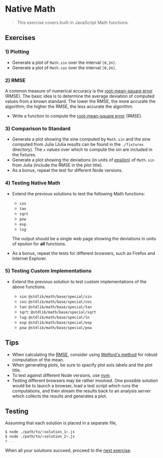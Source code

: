 # Native Math

> This exercise covers built-in JavaScript Math functions.

## Exercises

### 1) Plotting

-   Generate a plot of `Math.sin` over the interval `[0,2π]`.
-   Generate a plot of `Math.cos` over the interval `[0,2π]`.

### 2) RMSE

A common measure of numerical accuracy is the [root-mean-square error][rmse] (RMSE). The basic idea is to determine the average deviation of computed values from a known standard. The lower the RMSE, the more accurate the algorithm; the higher the RMSE, the less accurate the algorithm.

-   Write a function to compute the [root-mean-square error][rmse] (RMSE).

### 3) Comparison to Standard

-   Generate a plot showing the sine computed by `Math.sin` and the sine computed from Julia (Julia results can be found in the `./fixtures` directory). The `x` values over which to compute the sin are included in the fixtures.
-   Generate a plot showing the deviations (in units of [epsilon][@stdlib/math/base/utils/float64-epsilon-difference]) of `Math.sin` from Julia (include the RMSE in the plot title).
-   As a bonus, repeat the test for different Node versions.

### 4) Testing Native Math

-   Extend the previous solutions to test the following Math functions:

    -   `cos`
    -   `tan`
    -   `sqrt`
    -   `pow`
    -   `exp`
    -   `log`

    The output should be a single web page showing the deviations in units of epsilon for **all** functions.

-   As a bonus, repeat the tests for different browsers, such as Firefox and Internet Explorer.

### 5) Testing Custom Implementations

-   Extend the previous solution to test custom implementations of the above functions.

    -   `sin`: `@stdlib/math/base/special/sin`
    -   `cos`: `@stdlib/math/base/special/cos`
    -   `tan`: `@stdlib/math/base/special/tan`
    -   `sqrt`: `@stdlib/math/base/special/sqrt`
    -   `log`: `@stdlib/math/base/special/ln`
    -   `exp`: `@stdlib/math/base/special/exp`
    -   `pow`: `@stdlib/math/base/special/pow`

## Tips

-   When calculating the [RMSE][rmse], consider using [Welford's method][welfords-method] for robust computation of the mean.
-   When generating plots, be sure to specify plot axis labels and the plot title.
-   To test against different Node versions, use [nvm][nvm].
-   Testing different browsers may be rather involved. One possible solution would be to launch a browser, load a test script which runs the computations, and then stream the results back to an analysis server which collects the results and generates a plot.

## Testing

Assuming that each solution is placed in a separate file,

```bash
$ node ./path/to/<solution_1>.js
$ node ./path/to/<solution_2>.js
# ...
```

When all your solutions succeed, proceed to the [next exercise][next-exercise].

<section class="links">

[rmse]: https://en.wikipedia.org/wiki/Root-mean-square_deviation

[welfords-method]: https://en.wikipedia.org/wiki/Algorithms_for_calculating_variance#Online_algorithm

[nvm]: https://github.com/creationix/nvm

[@stdlib/math/base/utils/float64-epsilon-difference]: https://github.com/stdlib-js/stdlib/tree/develop/lib/node_modules/%40stdlib/math/base/utils/float64-epsilon-difference

[next-exercise]: https://github.com/stdlib-js/stdlib/blob/develop/workshops/numeric-computing/exercises

</section>

<!-- /.links -->
